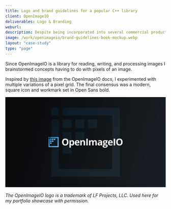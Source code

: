 ```yaml
---
title: Logo and brand guidelines for a popular C++ library
client: OpenImageIO
deliverables: Logo & Branding
weburl:
description: Despite being incorporated into several commercial products and used extensively in animation and VFX studios all over the world, OpenImageIO didn't have a proper logo. I created the logo and a brand guidelines book for the project.
image: /work/openimageio/brand-guidelines-book-mockup.webp
layout: "case-study"
type: "page"
---
```


Since OpenImageIO is a library for reading, writing, and processing images I brainstormed concepts having to do with pixels of an image.

Inspired by [this image](https://openimageio.readthedocs.io/en/latest/_images/grid-small.jpg) from the OpenImageIO docs, I experimented with multiple variations of a pixel grid. The final consensus was a modern, square icon and workmark set in Open Sans bold.

![OpenImageIO logo](/work/openimageio/openimageio-logo-and-branding.webp "OpenImageIO logo")

*The OpenImageIO logo is a trademark of LF Projects, LLC. Used here for my portfolio showcase with permission.*